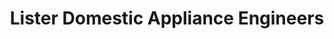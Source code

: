 ---
title: "Lister Domestic Appliance Engineers"
url: /aberdeen/lister-domestic-appliance-engineers/
shop: shop
---